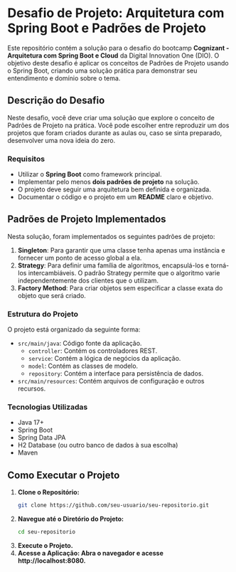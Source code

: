 # Desafio de Projeto: Arquitetura com Spring Boot e Padrões de Projeto

Este repositório contém a solução para o desafio do bootcamp **Cognizant - Arquitetura com Spring Boot e Cloud** da Digital Innovation One (DIO). O objetivo deste desafio é aplicar os conceitos de Padrões de Projeto usando o Spring Boot, criando uma solução prática para demonstrar seu entendimento e domínio sobre o tema.

## Descrição do Desafio

Neste desafio, você deve criar uma solução que explore o conceito de Padrões de Projeto na prática. Você pode escolher entre reproduzir um dos projetos que foram criados durante as aulas ou, caso se sinta preparado, desenvolver uma nova ideia do zero.

### Requisitos

- Utilizar o **Spring Boot** como framework principal.
- Implementar pelo menos **dois padrões de projeto** na solução.
- O projeto deve seguir uma arquitetura bem definida e organizada.
- Documentar o código e o projeto em um **README** claro e objetivo.

## Padrões de Projeto Implementados

Nesta solução, foram implementados os seguintes padrões de projeto:

1. **Singleton**: Para garantir que uma classe tenha apenas uma instância e fornecer um ponto de acesso global a ela.
2. **Strategy**: Para definir uma família de algoritmos, encapsulá-los e torná-los intercambiáveis. O padrão Strategy permite que o algoritmo varie independentemente dos clientes que o utilizam.
3. **Factory Method**: Para criar objetos sem especificar a classe exata do objeto que será criado.

### Estrutura do Projeto

O projeto está organizado da seguinte forma:

- `src/main/java`: Código fonte da aplicação.
  - `controller`: Contém os controladores REST.
  - `service`: Contém a lógica de negócios da aplicação.
  - `model`: Contém as classes de modelo.
  - `repository`: Contém a interface para persistência de dados.
- `src/main/resources`: Contém arquivos de configuração e outros recursos.

### Tecnologias Utilizadas

- Java 17+
- Spring Boot
- Spring Data JPA
- H2 Database (ou outro banco de dados à sua escolha)
- Maven

## Como Executar o Projeto

1. **Clone o Repositório:**
   ```bash
   git clone https://github.com/seu-usuario/seu-repositorio.git
3. **Navegue até o Diretório do Projeto:**
   ```bash
   cd seu-repositorio
4. **Execute o Projeto.**
5. **Acesse a Aplicação: Abra o navegador e acesse http://localhost:8080.**
